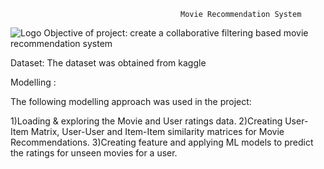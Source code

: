                                           Movie Recommendation System

![Logo](https://github.com/user-attachments/assets/6008989d-3eee-42cf-88f0-dfd46210d983)
Objective of project:
create a collaborative filtering based movie recommendation system 

Dataset: The dataset was obtained from kaggle

Modelling :

The following modelling approach was used in the project:

1)Loading & exploring the Movie and User ratings data.
2)Creating User-Item Matrix, User-User and Item-Item similarity matrices for Movie Recommendations.
3)Creating feature and applying ML models to predict the ratings for unseen movies for a user.

